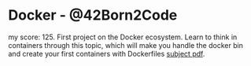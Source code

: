 # Docker - @42Born2Code
my score: 125. 
First project on the Docker ecosystem. Learn to think in containers through this topic, which will make you handle the docker bin and create your first containers with Dockerfiles
[subject pdf](https://cdn.intra.42.fr/pdf/pdf/1008/docker.en.pdf).
